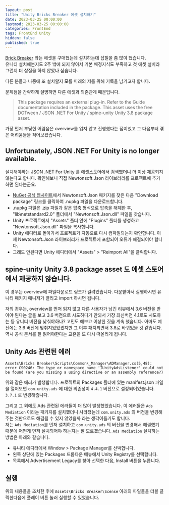 ```yaml
---
layout: post
title: "Unity Bricks Breaker 에셋 설치하기"
date: 2023-03-25 00:00:00
lastmod: 2023-03-25 00:00:00
categories: FrontEnd
tags: FrontEnd Unity 
hidden: false
published: true
---
```


[Brick Breaker](https://assetstore.unity.com/packages/templates/packs/template-bricks-breaker-175322) 라는 에셋을 구매했는데 설치하는데 삽질을 좀 많이 했습니다.  
유니티 설치해본지도 2주 밖에 되지 않아서 기본 배경지식도 부족하고 첫 에셋 설치라 그런지 더 삽질을 하지 않았나 싶습니다.  

다른 분들과 나중에 또 설치할지 모를 미래의 저를 위해 기록을 남기고자 합니다.  

문제점을 간략하게 설명하면 다른 에셋과 의존관계 때문입니다.  

> This package requires an external plug-in. Refer to the Guide documentation included in the package.
> This asset uses the free DOTween / JSON .NET For Unity / spine-unity Unity 3.8 package asset.

가장 먼저 부딪힌 어렴움은 overview를 읽지 않고 진행했다는 점이었고 그 다음부터 겪은 어려움들을 적어보겠습니다.  

<!--more-->

## Unfortunately, JSON .NET For Unity is no longer available.

설치해야하는 JSON .NET For Unity 를 에셋스토어에서 검색했더니 더 이상 제공되지 않는다고 합니다. 확인해보니 직접 Newtonsoft.Json 라이브러리를 프로젝트에 추가하면 된다는군요.  

  * [NuGet 공식 웹사이트](https://www.nuget.org/packages/Newtonsoft.Json/)에서 Newtonsoft.Json 패키지를 찾은 다음 "Download package" 링크를 클릭하여 .nupkg 파일을 다운로드합니다.  
  * .nupkg 파일은 .zip 파일과 같은 압축 형식으로 압축을 해제한 후, "lib\netstandard2.0" 폴더에서 "Newtonsoft.Json.dll" 파일을 찾습니다.  
  * Unity 프로젝트에서 "Assets" 폴더 안에 "Plugins" 폴더를 생성하고 "Newtonsoft.Json.dll" 파일을 복사합니다.
  * Unity 에디터로 돌아가서 프로젝트가 자동으로 다시 컴파일되는지 확인합니다. 이제 Newtonsoft.Json 라이브러리가 프로젝트에 포함되어 오류가 해결되어야 합니다.
  * 그래도 안된다면 Unity 에디터에서 "Assets" > "Reimport All"을 클릭합니다.  

## spine-unity Unity 3.8 package asset 도 에셋 스토어에서 제공하지 않습니다.

이 경우는 overview에 파일다운로드 링크가 걸려있습니다. 다운받아서 실행하시면 유니티 패키지 매니저가 열리고 import 하시면 됩니다.  

저의 경우는, overview를 먼저 읽지 않고 다른 사용자가 남긴 리뷰에서 3.6 버전을 받아야 된다는 글을 보고 3.6 버전으로 시도하다가 안되서 가장 최신버전 4.1로도 시도하는 등 유니티 버전을 낮춰야하나? 고민도 해보고 이상한 짓을 계속 했습니다. 아마도 예전에는 3.6 버전에 맞춰져있었곘지만 그 이후 패치되면서 3.8로 바뀌었을 것 같습니다. 역시 공식 문서를 잘 읽어야한다는 교훈을 또 다시 떠올리게 됩니다.  

## Unity Ads 관련된 에러 

~~~
Assets\Bricks Breaker\Scripts\Common\_Manager\ADManager.cs(5,48): error CS0246: The type or namespace name 'IUnityAdsListener' could not be found (are you missing a using directive or an assembly reference?)
~~~

위와 같은 에러가 발생합니다. 
프로젝트의 Packages 폴더에 있는 manifest.json 파일을 열어보면 `com.unity.ads` 에 대한 의존성이 `4.4.1` 버전으로 설정되어있습니다. `3.7.1` 로 변경해줍니다.  

그리고 그 외에도 Ads 관련된 에러들이 더 많이 발생했었습니다. 
이 에러들은 `Ads Mediation` 이라는 패키지를 설치했더니 사라졌는데 `com.unity.ads` 의 버전을 변경해주는 것만으로도 해결될 수 있지 않았을까 라는 생각이들기도 합니다.  
저는 `Ads Mediation`를 먼저 설치하고 `com.unity.ads` 의 버전을 변경해서 해결했기 때문에 어떤게 먼저 설치되어야 하는지는 잘 모르겠습니다.
 `Ads Mediation` 설치하는 방법은 아래와 같습니다.  

  * 유니티 에디터에서 Window > Package Manager를 선택합니다.
  * 왼쪽 상단에 있는 Packages 드롭다운 메뉴에서 Unity Registry를 선택합니다.
  * 목록에서 Advertisement Legacy를 찾아 선택한 다음, Install 버튼을 누릅니다.


## 실행

위의 내용들을 조치한 후에 `Assets\Bricks Breaker\Scense` 아래의 파일들을 더블 클릭한다음에 플레이 버튼 눌러 실행할 수 있었습니다.  


